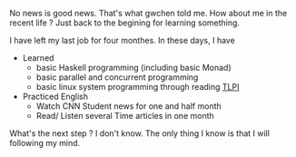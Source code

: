 <!--
.. link: 
.. description: 
.. tags: all
.. date: 2015/07/25 12:57:19
.. title: murmur (8) - Keep going
.. slug: 20150725_murmur-8-keep-going
-->

No news is good news. That's what gwchen told me. 
How about me in the recent life ? Just back to the begining for learning something.

I have left my last job for four monthes. In these days, I have 

* Learned
    * basic Haskell programming (including basic Monad)
    * basic parallel and concurrent programming
    * basic linux system programming through reading [TLPI](http://man7.org/tlpi/)
* Practiced English
    * Watch CNN Student news for one and half month
    * Read/ Listen several Time articles in one month 

What's the next step ? I don't know.
The only thing I know is that I will following my mind.

<!-- I have some interesting in parallel programming, especially combining with FP. -->

<!-- Althgough it's all about monads for parallel programming in Haskell, it's easy
to start write program with parallel paradigm in haskell. The basic method is 
to add parallel strategy to your `map` function. The next step is to locate the
data dependency among the program. I have only learned the two steps of parallel
programming in Haskell. -->

